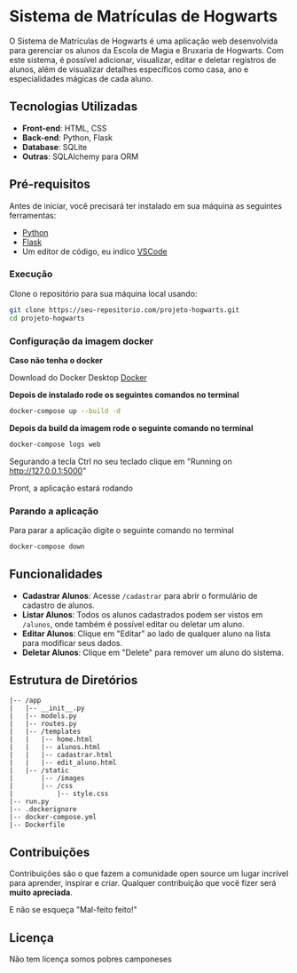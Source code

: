 
# Sistema de Matrículas de Hogwarts

O Sistema de Matrículas de Hogwarts é uma aplicação web desenvolvida para gerenciar os alunos da Escola de Magia e Bruxaria de Hogwarts. Com este sistema, é possível adicionar, visualizar, editar e deletar registros de alunos, além de visualizar detalhes específicos como casa, ano e especialidades mágicas de cada aluno.

## Tecnologias Utilizadas

- **Front-end**: HTML, CSS
- **Back-end**: Python, Flask
- **Database**: SQLite
- **Outras**: SQLAlchemy para ORM

## Pré-requisitos

Antes de iniciar, você precisará ter instalado em sua máquina as seguintes ferramentas:
- [Python](https://www.python.org/downloads/)
- [Flask](https://flask.palletsprojects.com/en/2.0.x/installation/)
- Um editor de código, eu indico [VSCode](https://code.visualstudio.com/)


### Execução

Clone o repositório para sua máquina local usando:

```bash
git clone https://seu-repositorio.com/projeto-hogwarts.git
cd projeto-hogwarts
```

### Configuração da imagem docker

**Caso não tenha o docker**

Download do Docker Desktop [Docker](https://www.docker.com/)

**Depois de instalado rode os seguintes comandos no terminal**

```bash
docker-compose up --build -d
```


**Depois da build da imagem rode o seguinte comando no terminal**

```bash
docker-compose logs web
```

Segurando a tecla Ctrl no seu teclado clique em "Running on http://127.0.0.1:5000"

Pront, a aplicação estará rodando

### Parando a aplicação

Para parar a aplicação digite o seguinte comando no terminal

```bash
docker-compose down
```


## Funcionalidades

- **Cadastrar Alunos**: Acesse `/cadastrar` para abrir o formulário de cadastro de alunos.
- **Listar Alunos**: Todos os alunos cadastrados podem ser vistos em `/alunos`, onde também é possível editar ou deletar um aluno.
- **Editar Alunos**: Clique em "Editar" ao lado de qualquer aluno na lista para modificar seus dados.
- **Deletar Alunos**: Clique em "Delete" para remover um aluno do sistema.

## Estrutura de Diretórios

```
|-- /app
|   |-- __init__.py
|   |-- models.py
|   |-- routes.py
|   |-- /templates
|   |   |-- home.html
|   |   |-- alunos.html
|   |   |-- cadastrar.html
|   |   |-- edit_aluno.html
|   |-- /static
|       |-- /images
|       |-- /css
|           |-- style.css
|-- run.py
|-- .dockerignore
|-- docker-compose.yml
|-- Dockerfile
```

## Contribuições

Contribuições são o que fazem a comunidade open source um lugar incrível para aprender, inspirar e criar. Qualquer contribuição que você fizer será **muito apreciada**.

E não se esqueça "Mal-feito feito!"

## Licença

Não tem licença somos pobres camponeses
